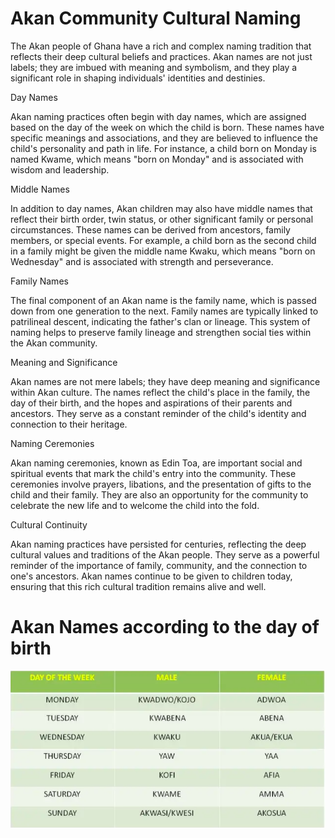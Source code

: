 # Akan Community Cultural Naming
The Akan people of Ghana have a rich and complex naming tradition that reflects their deep cultural beliefs and practices. Akan names are not just labels; they are imbued with meaning and symbolism, and they play a significant role in shaping individuals' identities and destinies.

Day Names

Akan naming practices often begin with day names, which are assigned based on the day of the week on which the child is born. These names have specific meanings and associations, and they are believed to influence the child's personality and path in life. For instance, a child born on Monday is named Kwame, which means "born on Monday" and is associated with wisdom and leadership.

Middle Names

In addition to day names, Akan children may also have middle names that reflect their birth order, twin status, or other significant family or personal circumstances. These names can be derived from ancestors, family members, or special events. For example, a child born as the second child in a family might be given the middle name Kwaku, which means "born on Wednesday" and is associated with strength and perseverance.

Family Names

The final component of an Akan name is the family name, which is passed down from one generation to the next. Family names are typically linked to patrilineal descent, indicating the father's clan or lineage. This system of naming helps to preserve family lineage and strengthen social ties within the Akan community.

Meaning and Significance

Akan names are not mere labels; they have deep meaning and significance within Akan culture. The names reflect the child's place in the family, the day of their birth, and the hopes and aspirations of their parents and ancestors. They serve as a constant reminder of the child's identity and connection to their heritage.

Naming Ceremonies

Akan naming ceremonies, known as Edin Toa, are important social and spiritual events that mark the child's entry into the community. These ceremonies involve prayers, libations, and the presentation of gifts to the child and their family. They are also an opportunity for the community to celebrate the new life and to welcome the child into the fold.

Cultural Continuity

Akan naming practices have persisted for centuries, reflecting the deep cultural values and traditions of the Akan people. They serve as a powerful reminder of the importance of family, community, and the connection to one's ancestors. Akan names continue to be given to children today, ensuring that this rich cultural tradition remains alive and well.


# Akan Names according to the day of birth
<img alt="Akan Names" src="./assets/images/Akan%20Names.png">